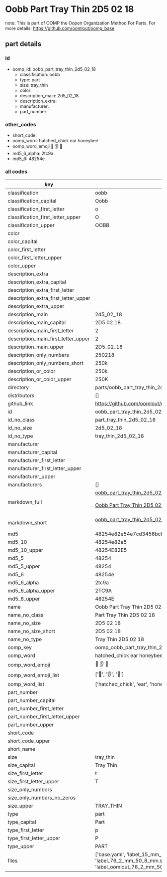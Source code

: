 # Oobb Part Tray Thin 2D5 02 18  

note: This is part of OOMP the Oopen Organization Method For Parts. For more details: https://github.com/oomlout/oomp_base

##  part details





### id
* oomp_id: oobb_part_tray_thin_2d5_02_18
  * classification: oobb
  * type: part
  * size: tray_thin
  * color: 
  * description_main: 2d5_02_18
  * description_extra: 
  * manufacturer: 
  * part_number: 

### other_codes
* short_code: 
* oomp_word: hatched_chick ear honeybee
* oomp_word_emoji :hatched_chick: :ear: :honeybee:
* md5_6_alpha: 2tc9a
* md5_6: 48254e

### all codes 
| key | value |  
| --- | --- |  
| classification | oobb |  
| classification_capital | Oobb |  
| classification_first_letter | o |  
| classification_first_letter_upper | O |  
| classification_upper | OOBB |  
| color |  |  
| color_capital |  |  
| color_first_letter |  |  
| color_first_letter_upper |  |  
| color_upper |  |  
| description_extra |  |  
| description_extra_capital |  |  
| description_extra_first_letter |  |  
| description_extra_first_letter_upper |  |  
| description_extra_upper |  |  
| description_main | 2d5_02_18 |  
| description_main_capital | 2D5 02.18 |  
| description_main_first_letter | 2 |  
| description_main_first_letter_upper | 2 |  
| description_main_upper | 2D5_02_18 |  
| description_only_numbers | 250218 |  
| description_only_numbers_short | 250k |  
| description_or_color | 250k |  
| description_or_color_upper | 250K |  
| directory | parts/oobb_part_tray_thin_2d5_02_18 |  
| distributors | [] |  
| github_link | https://github.com/oomlout/oomlout_oomp_part_src/tree/main/parts/oobb_part_tray_thin_2d5_02_18/working |  
| id | oobb_part_tray_thin_2d5_02_18 |  
| id_no_class | part_tray_thin_2d5_02_18 |  
| id_no_size | 2d5_02_18 |  
| id_no_type | tray_thin_2d5_02_18 |  
| manufacturer |  |  
| manufacturer_capital |  |  
| manufacturer_first_letter |  |  
| manufacturer_first_letter_upper |  |  
| manufacturer_upper |  |  
| manufacturers | [] |  
| markdown_full | [oobb_part_tray_thin_2d5_02_18](https://github.com/oomlout/oomlout_oomp_part_src/tree/main/parts/oobb_part_tray_thin_2d5_02_18/working)<br>[](https://github.com/oomlout/oomlout_oomp_part_src/tree/main/parts/oobb_part_tray_thin_2d5_02_18/working)<br>[Oobb Part Tray Thin 2D5 02 18](https://github.com/oomlout/oomlout_oomp_part_src/tree/main/parts/oobb_part_tray_thin_2d5_02_18/working)<br><br> |  
| markdown_short | [oobb_part_tray_thin_2d5_02_18](https://github.com/oomlout/oomlout_oomp_part_src/tree/main/parts/oobb_part_tray_thin_2d5_02_18/working)<br><br> |  
| md5 | 48254e82e54e7cd3456bcff64dcf10bc |  
| md5_10 | 48254e82e5 |  
| md5_10_upper | 48254E82E5 |  
| md5_5 | 48254 |  
| md5_5_upper | 48254 |  
| md5_6 | 48254e |  
| md5_6_alpha | 2tc9a |  
| md5_6_alpha_upper | 2TC9A |  
| md5_6_upper | 48254E |  
| name | Oobb Part Tray Thin 2D5 02 18 |  
| name_no_class | Part Tray Thin 2D5 02 18 |  
| name_no_size | 2D5 02 18 |  
| name_no_size_short | 2D5 02 18 |  
| name_no_type | Tray Thin 2D5 02 18 |  
| oomp_key | oomp_oobb_part_tray_thin_2d5_02_18 |  
| oomp_word | hatched_chick ear honeybee |  
| oomp_word_emoji | :hatched_chick: :ear: :honeybee: |  
| oomp_word_emoji_list | [':hatched_chick:', ':ear:', ':honeybee:'] |  
| oomp_word_list | ['hatched_chick', 'ear', 'honeybee'] |  
| part_number |  |  
| part_number_capital |  |  
| part_number_first_letter |  |  
| part_number_first_letter_upper |  |  
| part_number_upper |  |  
| short_code |  |  
| short_code_upper |  |  
| short_name |  |  
| size | tray_thin |  
| size_capital | Tray Thin |  
| size_first_letter | t |  
| size_first_letter_upper | T |  
| size_only_numbers |  |  
| size_only_numbers_no_zeros |  |  
| size_upper | TRAY_THIN |  
| type | part |  
| type_capital | Part |  
| type_first_letter | p |  
| type_first_letter_upper | P |  
| type_upper | PART |  
| files | ['base.yaml', 'label_15_mm_30_mm.pdf', 'label_15_mm_30_mm.svg', 'label_76_2_mm_50_8_mm.pdf', 'label_76_2_mm_50_8_mm.svg', 'label_oomlout_76_2_mm_50_8_mm.pdf', 'label_oomlout_76_2_mm_50_8_mm.svg', 'readme.md', 'working.json', 'working.yaml'] |  
